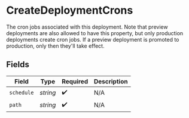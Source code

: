 # CreateDeploymentCrons

The cron jobs associated with this deployment. Note that preview deployments are also allowed to have this property, but only production deployments create cron jobs. If a preview deployment is promoted to production, only then they'll take effect.


## Fields

| Field              | Type               | Required           | Description        |
| ------------------ | ------------------ | ------------------ | ------------------ |
| `schedule`         | *string*           | :heavy_check_mark: | N/A                |
| `path`             | *string*           | :heavy_check_mark: | N/A                |